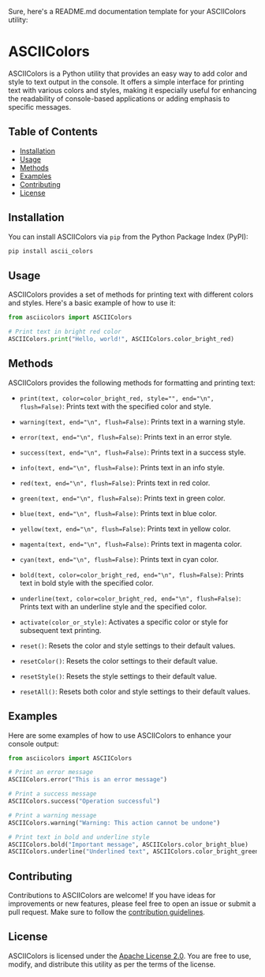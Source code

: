 Sure, here's a README.md documentation template for your ASCIIColors utility:

# ASCIIColors

ASCIIColors is a Python utility that provides an easy way to add color and style to text output in the console. It offers a simple interface for printing text with various colors and styles, making it especially useful for enhancing the readability of console-based applications or adding emphasis to specific messages.

## Table of Contents

- [Installation](#installation)
- [Usage](#usage)
- [Methods](#methods)
- [Examples](#examples)
- [Contributing](#contributing)
- [License](#license)

## Installation

You can install ASCIIColors via `pip` from the Python Package Index (PyPI):

```bash
pip install ascii_colors
```

## Usage

ASCIIColors provides a set of methods for printing text with different colors and styles. Here's a basic example of how to use it:

```python
from asciicolors import ASCIIColors

# Print text in bright red color
ASCIIColors.print("Hello, world!", ASCIIColors.color_bright_red)
```

## Methods

ASCIIColors provides the following methods for formatting and printing text:

- `print(text, color=color_bright_red, style="", end="\n", flush=False)`: Prints text with the specified color and style.

- `warning(text, end="\n", flush=False)`: Prints text in a warning style.

- `error(text, end="\n", flush=False)`: Prints text in an error style.

- `success(text, end="\n", flush=False)`: Prints text in a success style.

- `info(text, end="\n", flush=False)`: Prints text in an info style.

- `red(text, end="\n", flush=False)`: Prints text in red color.

- `green(text, end="\n", flush=False)`: Prints text in green color.

- `blue(text, end="\n", flush=False)`: Prints text in blue color.

- `yellow(text, end="\n", flush=False)`: Prints text in yellow color.

- `magenta(text, end="\n", flush=False)`: Prints text in magenta color.

- `cyan(text, end="\n", flush=False)`: Prints text in cyan color.

- `bold(text, color=color_bright_red, end="\n", flush=False)`: Prints text in bold style with the specified color.

- `underline(text, color=color_bright_red, end="\n", flush=False)`: Prints text with an underline style and the specified color.

- `activate(color_or_style)`: Activates a specific color or style for subsequent text printing.

- `reset()`: Resets the color and style settings to their default values.

- `resetColor()`: Resets the color settings to their default value.

- `resetStyle()`: Resets the style settings to their default value.

- `resetAll()`: Resets both color and style settings to their default values.

## Examples

Here are some examples of how to use ASCIIColors to enhance your console output:

```python
from asciicolors import ASCIIColors

# Print an error message
ASCIIColors.error("This is an error message")

# Print a success message
ASCIIColors.success("Operation successful")

# Print a warning message
ASCIIColors.warning("Warning: This action cannot be undone")

# Print text in bold and underline style
ASCIIColors.bold("Important message", ASCIIColors.color_bright_blue)
ASCIIColors.underline("Underlined text", ASCIIColors.color_bright_green)
```

## Contributing

Contributions to ASCIIColors are welcome! If you have ideas for improvements or new features, please feel free to open an issue or submit a pull request. Make sure to follow the [contribution guidelines](CONTRIBUTING.md).

## License

ASCIIColors is licensed under the [Apache License 2.0](LICENSE). You are free to use, modify, and distribute this utility as per the terms of the license.
